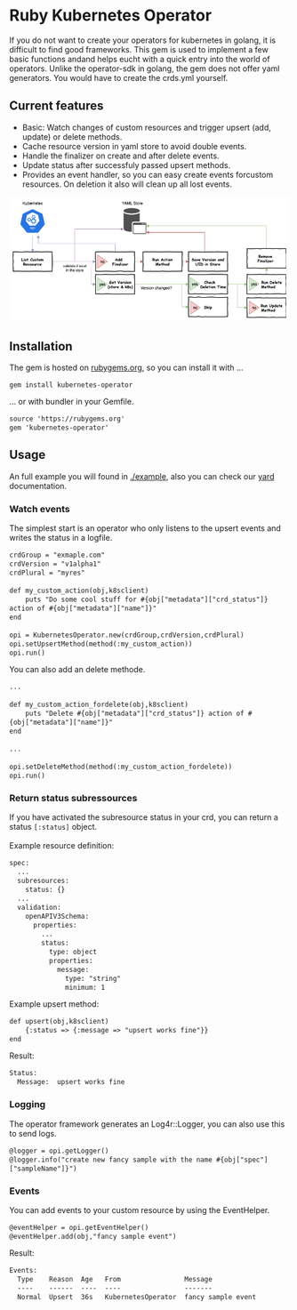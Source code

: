 # Ruby Kubernetes Operator
If you do not want to create your operators for kubernetes in golang, it is difficult to find good frameworks. This gem is used to implement a few basic functions andand helps eucht with a quick entry into the world of operators. Unlike the operator-sdk in golang, the gem does not offer yaml generators. You would have to create the crds.yml yourself.<br>

## Current features

- Basic: Watch changes of custom resources and trigger upsert (add, update) or delete methods.
- Cache resource version in yaml store to avoid double events.
- Handle the finalizer on create and after delete events.
- Update status after successfuly passed upsert methods.
- Provides an event handler, so you can easy create events forcustom resources. On deletion it also will clean up all lost events.

![KubernetesOperator.png](KubernetesOperator.png)

## Installation
The gem is hosted on [rubygems.org](https://rubygems.org/gems/kubernetes-operator), so you can install it with ...
```
gem install kubernetes-operator
```
... or with bundler in your Gemfile.
```
source 'https://rubygems.org'
gem 'kubernetes-operator'
```

## Usage
An full example you will found in [./example](./example), also you can check our [yard](https://tobiaskuntzsch.gitlab.io/kubernetes-operator/) documentation.

### Watch events
The simplest start is an operator who only listens to the upsert events and writes the status in a logfile.

```
crdGroup = "exmaple.com"
crdVersion = "v1alpha1"
crdPlural = "myres"

def my_custom_action(obj,k8sclient)
    puts "Do some cool stuff for #{obj["metadata"]["crd_status"]} action of #{obj["metadata"]["name"]}"
end

opi = KubernetesOperator.new(crdGroup,crdVersion,crdPlural)
opi.setUpsertMethod(method(:my_custom_action))
opi.run()
```

You can also add an delete methode.

```
...

def my_custom_action_fordelete(obj,k8sclient)
    puts "Delete #{obj["metadata"]["crd_status"]} action of #{obj["metadata"]["name"]}"
end

...

opi.setDeleteMethod(method(:my_custom_action_fordelete))
opi.run()
```
### Return status subressources
If you have activated the subresource status in your crd, you can return a status `[:status]` object.<br><br>
Example resource definition:
```
spec:
  ...
  subresources:
    status: {}
  ...
  validation:
    openAPIV3Schema:
      properties:
        ...
        status:
          type: object
          properties:
            message:
              type: "string"
              minimum: 1
```
Example upsert method:
```
def upsert(obj,k8sclient)
    {:status => {:message => "upsert works fine"}}
end
```
Result:
```
Status:
  Message:  upsert works fine
```
### Logging
The operator framework generates an Log4r::Logger, you can also use this to send logs.
```
@logger = opi.getLogger()
@logger.info("create new fancy sample with the name #{obj["spec"]["sampleName"]}")
```
### Events
You can add events to your custom resource by using the EventHelper.
```
@eventHelper = opi.getEventHelper()
@eventHelper.add(obj,"fancy sample event")
```
Result:
```
Events:
  Type    Reason  Age   From                Message
  ----    ------  ----  ----                -------
  Normal  Upsert  36s   KubernetesOperator  fancy sample event
```